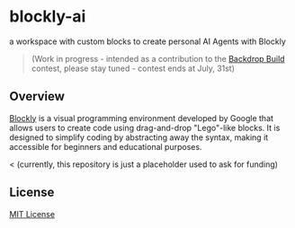 # blockly-ai #

a workspace with custom blocks to create personal AI Agents with Blockly

> (Work in progress - intended as a contribution to the [Backdrop Build](https://backdropbuild.com/) contest, please stay tuned - contest ends at July, 31st)

## Overview ##

[Blockly](https://developers.google.com/blockly) is a visual programming environment developed by Google that allows users to create code using drag-and-drop "Lego"-like blocks. It is designed to simplify coding by abstracting away the syntax, making it accessible for beginners and educational purposes.


< (currently, this repository is just a placeholder used to ask for funding)

## License ##

[MIT License](LICENSE.md)

